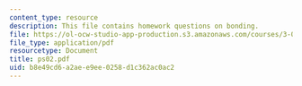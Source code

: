 ```yaml
---
content_type: resource
description: This file contains homework questions on bonding.
file: https://ol-ocw-studio-app-production.s3.amazonaws.com/courses/3-012-fundamentals-of-materials-science-fall-2005/b8e49cd6a2aee9ee0258d1c362ac0ac2_ps02.pdf
file_type: application/pdf
resourcetype: Document
title: ps02.pdf
uid: b8e49cd6-a2ae-e9ee-0258-d1c362ac0ac2
---
```

